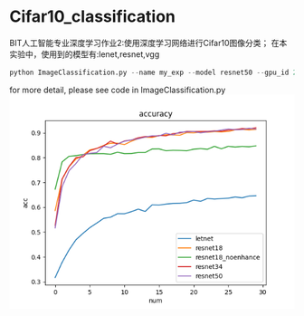 # Cifar10_classification

BIT人工智能专业深度学习作业2:使用深度学习网络进行Cifar10图像分类；
在本实验中，使用到的模型有:lenet,resnet,vgg

```python
python ImageClassification.py --name my_exp --model resnet50 --gpu_id 2
```

for more detail, please see code in ImageClassification.py
![image](https://github.com/Andrew0613/Cifar10_classification/blob/main/None_acc.png)
